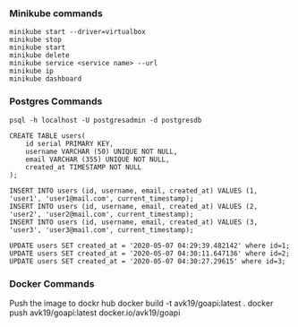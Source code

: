 ### Minikube commands
```
minikube start --driver=virtualbox
minikube stop
minikube start
minikube delete
minikube service <service name> --url
minikube ip
minikube dashboard
```
### Postgres Commands

```
psql -h localhost -U postgresadmin -d postgresdb

CREATE TABLE users(
	id serial PRIMARY KEY,
	username VARCHAR (50) UNIQUE NOT NULL,
	email VARCHAR (355) UNIQUE NOT NULL,
	created_at TIMESTAMP NOT NULL
);

INSERT INTO users (id, username, email, created_at) VALUES (1, 'user1', 'user1@mail.com', current_timestamp);
INSERT INTO users (id, username, email, created_at) VALUES (2, 'user2', 'user2@mail.com', current_timestamp);
INSERT INTO users (id, username, email, created_at) VALUES (3, 'user3', 'user3@mail.com', current_timestamp);

UPDATE users SET created_at = '2020-05-07 04:29:39.482142' where id=1;
UPDATE users SET created_at = '2020-05-07 04:30:11.647136' where id=2;
UPDATE users SET created_at = '2020-05-07 04:30:27.29615' where id=3;
```
### Docker Commands

Push the image to dockr hub
docker build -t avk19/goapi:latest .
docker push avk19/goapi:latest
docker.io/avk19/goapi
